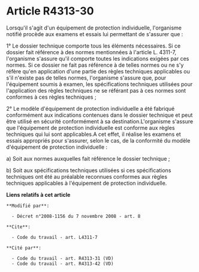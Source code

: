 # Article R4313-30

Lorsqu'il s'agit d'un équipement de protection individuelle, l'organisme notifié procède aux examens et essais lui permettant
de s'assurer que : 

1° Le dossier technique comporte tous les éléments nécessaires. Si ce dossier fait référence à des normes mentionnées à
l'article L. 4311-7, l'organisme s'assure qu'il comporte toutes les indications exigées par ces normes. Si ce dossier ne fait
pas référence à de telles normes ou ne s'y réfère qu'en application d'une partie des règles techniques applicables ou s'il
n'existe pas de telles normes, l'organisme s'assure que, pour l'équipement soumis à examen, les spécifications techniques
utilisées pour l'application des règles techniques ne se référant pas à ces normes sont conformes à ces règles techniques ; 

2° Le modèle d'équipement de protection individuelle a été fabriqué conformément aux indications contenues dans le dossier
technique et peut être utilisé en sécurité conformément à sa destination.L'organisme s'assure que l'équipement de protection
individuelle est conforme aux règles techniques qui lui sont applicables.A cet effet, il réalise les examens et essais
appropriés pour s'assurer, selon le cas, de la conformité du modèle d'équipement de protection individuelle : 

a) Soit aux normes auxquelles fait référence le dossier technique ; 

b) Soit aux spécifications techniques utilisées si ces spécifications techniques ont été au préalable reconnues conformes aux
règles techniques applicables à l'équipement de protection individuelle.

**Liens relatifs à cet article**

	**Modifié par**:

	  - Décret n°2008-1156 du 7 novembre 2008 - art. 8

	**Cite**:

	  - Code du travail - art. L4311-7

	**Cité par**:

	  - Code du travail - art. R4313-31 (VD)
	  - Code du travail - art. R4313-42 (VD)
